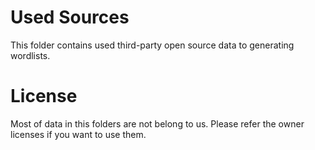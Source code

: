 # Used Sources
This folder contains used third-party open source data to generating wordlists.

# License
Most of data in this folders are not belong to us.
Please refer the owner licenses if you want to use them.
